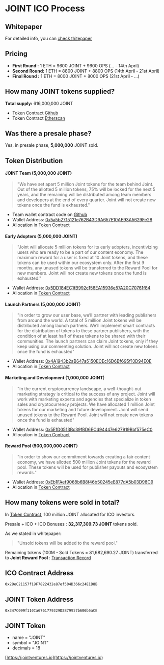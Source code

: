 # JOINT ICO Process 

## Whitepaper
For detailed info, you can [check thitepaper](https://jointventures.io/wp.pdf)

## Pricing 
- **First Round :** 1 ETH = 9600 JOINT + 9600 OPS (... - 14th April) 
- **Second Round:** 1 ETH = 8800 JOINT + 8800 OPS (14th April - 21st April) 
- **Final Round :** 1 ETH = 8000 JOINT + 8000 OPS (21st April - ...)

## How many JOINT tokens supplied?
**Total supply:** 616,000,000 JOINT  

- Token Contract [Github](https://github.com/JointVentures/JointContracts/blob/312e1ac82a53d070c6220d2af1b7e04879692b8c/JointToken.sol#L33) 
- Token Contract [Etherscan](https://etherscan.io/address/0x347C099f110Ca6761779329D2879957b606b6aCE#code)

## Was there a presale phase?
Yes, in presale phase, **5,000,000** JOINT sold.

## Token Distribution
#### JOINT Team (5,000,000 JOINT)
> "We have set apart 5 million Joint tokens for the team behind Joint. Out of the allotted 5 million
tokens, 75% will be locked for the next 5 years, and the remaining will be distributed among
team members and developers at the end of every quarter.
Joint will not create new tokens once the fund is exhausted."

- Team wallet contract code on [Github](https://github.com/JointVentures/JointContracts/blob/master/JointTeam.sol) 
- Wallet Address: [0x5a5b2715121e762B43D9A657E10AE93A5629Fe28](https://etherscan.io/address/0x5a5b2715121e762B43D9A657E10AE93A5629Fe28)
- Allocation in [Token Contract](https://github.com/JointVentures/JointContracts/blob/312e1ac82a53d070c6220d2af1b7e04879692b8c/JointToken.sol#L12)

#### Early Adopters (5,000,000 JOINT)
> "Joint will allocate 5 million tokens for its early adopters, incentivizing users who are ready to be
a part of our content economy. The maximum reward for a user is fixed at 10 Joint tokens, and
these tokens can be used within our ecosystem only.
After the first 9 months, any unused tokens will be transferred to the Reward Pool for new
members. Joint will not create new tokens once the fund is exhausted."

- Wallet Address: [0x5DD184EC1fB992c158EA15936e57A20C70761f84](https://etherscan.io/address/0x5DD184EC1fB992c158EA15936e57A20C70761f84)
- Allocation in [Token Contract](https://github.com/JointVentures/JointContracts/blob/312e1ac82a53d070c6220d2af1b7e04879692b8c/JointToken.sol#L10)

#### Launch Partners (5,000,000 JOINT) 
> "In order to grow our user base, we’ll partner with leading publishers from around the world. A
total of 5 million Joint tokens will be distributed among launch partners. We’ll implement smart
contracts for the distribution of tokens to these partner publishers, with the condition of at least
half of these tokens to be shared with their communities. The launch partners can claim Joint
tokens, only if they keep using our commenting solution.
Joint will not create new tokens once the fund is exhausted"

- Wallet Address: [0x4A1943b2aB647a5150ECEc16D6Bf695f10D94E0E](https://etherscan.io/address/0x4A1943b2aB647a5150ECEc16D6Bf695f10D94E0E)
- Allocation in [Token Contract](https://github.com/JointVentures/JointContracts/blob/312e1ac82a53d070c6220d2af1b7e04879692b8c/JointToken.sol#L11)

#### Marketing and Development (1,000,000 JOINT)
> "In the current cryptocurrency landscape, a well-thought-out marketing strategy is critical to the
success of any project. Joint will work with marketing experts and agencies that specialize in
token sales and cryptocurrency projects. We have allocated 1 million Joint tokens for our
marketing and future development. Joint will send unused tokens to the Reward Pool.
Joint will not create new tokens once the fund is exhausted"

- Wallet Address: [0x5E1D0513Bc39fBD6ECd94447e627919Bbf575eC0](https://etherscan.io/address/0x5E1D0513Bc39fBD6ECd94447e627919Bbf575eC0)
- Allocation in [Token Contract](https://github.com/JointVentures/JointContracts/blob/312e1ac82a53d070c6220d2af1b7e04879692b8c/JointToken.sol#L13)

#### Reward Pool (500,000,000 JOINT)
> "In order to show our commitment towards creating a fair content economy, we have allotted
500 million Joint tokens for the reward pool. These tokens will be used for publisher payouts
and ecosystem rewards."

- Wallet Address: [0xEb1FAef9068b6B8f46b50245eE877dA5b03D98C9](https://etherscan.io/address/0xEb1FAef9068b6B8f46b50245eE877dA5b03D98C9)
- Allocation in [Token Contract](https://github.com/JointVentures/JointContracts/blob/312e1ac82a53d070c6220d2af1b7e04879692b8c/JointToken.sol#L8)

## How many tokens were sold in total? 
In [Token Contract](https://github.com/JointVentures/JointContracts/blob/312e1ac82a53d070c6220d2af1b7e04879692b8c/JointToken.sol#L9), 100 million JOINT allocated for ICO investors.

Presale + ICO + ICO Bonuses : **32,317,309.73 JOINT** tokens sold.

As we stated in whitepaper:
> "Unsold tokens will be added to the reward pool."

Remaining tokens (100M - Sold Tokens = 81,682,690.27 JOINT) transferred to **Joint Reward Pool** : [Transaction Record](https://etherscan.io/tx/0x865e2a56426b05543872fb9b8fcb4b5e3c92023b518cab85fca3514e9010acc7)


## ICO Contract Address

```
0x29eC21157f19F7822432e87ef504D366c24E1D8B
```

## JOINT Token Address

```
0x347C099f110Ca6761779329D2879957b606b6aCE
```

## JOINT Token

* name = "JOINT"
* symbol = "JOINT"
* decimals = 18


[https://jointventures.io](https://jointventures.io)